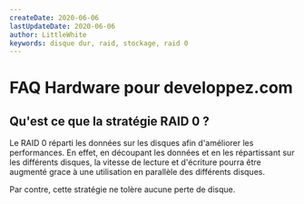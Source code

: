 ```yaml
---
createDate: 2020-06-06
lastUpdateDate: 2020-06-06
author: LittleWhite
keywords: disque dur, raid, stockage, raid 0
---
```


# FAQ Hardware pour developpez.com

## Qu'est ce que la stratégie RAID 0 ?

Le RAID 0 réparti les données sur les disques afin d'améliorer les performances. En effet, en découpant les données et en les répartissant sur les différents disques, la vitesse de lecture et d'écriture pourra être augmenté grace à une utilisation en parallèle des différents disques.

Par contre, cette stratégie ne tolère aucune perte de disque.
